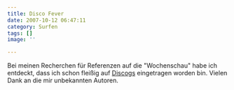 ```yaml
---
title: Disco Fever
date: 2007-10-12 06:47:11
category: Surfen
tags: []
image: ''

---
```


Bei meinen Recherchen für Referenzen auf die "Wochenschau" habe ich entdeckt, dass ich schon fleißig auf [Discogs](http://www.discogs.com/artist/Misanthrop+(2)) eingetragen worden bin. Vielen Dank an die mir unbekannten Autoren.
